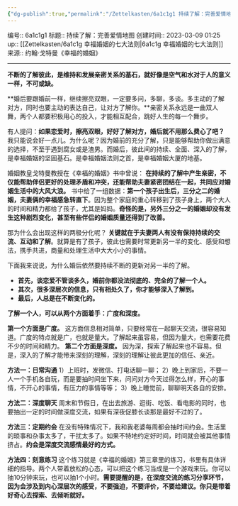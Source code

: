 ```yaml
---
{"dg-publish":true,"permalink":"/Zettelkasten/6a1c1g1 持续了解：完善爱情地图/","dgPassFrontmatter":true}
---
```


编号:: 6a1c1g1
标题:: 持续了解：完善爱情地图
创建时间:: 2023-03-09 01:25
up:: [[Zettelkasten/6a1c1g 幸福婚姻的七大法则\|6a1c1g 幸福婚姻的七大法则]]
来源:: 约翰·戈特曼《幸福的婚姻》

---
**不断的了解彼此，是维持和发展亲密关系的基石，就好像是空气和水对于人的意义一样，不可或缺。**

**婚后要跟婚前一样，继续擦亮双眼，一定要多问，多聊，多谈。多主动的了解对方，同时也要主动的表达自己，让对方了解你。**亲密关系永远是一曲双人舞，两个人都要积极用心的投入，才能相互配合，跳好人生的每一个舞步。

有人提问：**如果恋爱时，擦亮双眼，好好了解对方，婚后就不用那么费心了吧？**
我只能说会好一点儿。为什么呢？因为婚前的充分了解，只是能够帮助你做出满意的选择，不至于遇到腐女或是渣男。而婚后，彼此间的持续、全面、深入的了解，是幸福婚姻的坚固基石。是幸福婚姻法则之首，是幸福婚姻大厦的地基。

婚姻教皇戈特曼教授在《幸福的婚姻》书中曾说：
**在持续的了解中产生亲密，不仅能帮助伴侣更好的处理矛盾和冲突，还能帮助夫妻紧密团结在一起，共同应对婚姻生活中的大风大浪。**
书中给了一组数据：**第一个孩子出生后，三分之二的婚姻，夫妻俩的幸福感急转直下**。因为整个家庭的重心转移到了孩子身上，两个大人的时间和精力都给了孩子，尤其是妈妈。**奇怪的是，另外三分之一的婚姻却没有发生这种剧烈变化，甚至有些伴侣的婚姻质量还得到了改善。**

那为什么会出现这样的两极分化呢？
**关键就在于夫妻两人有没有保持持续的交流、互动和了解**。就算是有了孩子，彼此也需要时常更新另一半的变化、感受和想法，携手共进，商量和处理生活中大大小小的事情。

下面我来说说，为什么婚后依然要持续不断的更新对另一半的了解。
-  **首先，谈恋爱不管谈多久，婚前你都没法彻底的、完全的了解一个人。**
-  **其次，很多深层次的信息，只有相处久了，你才能够深入了解到。**
-  **最后，人总是在不断变化的。**

**了解一个人，可以从两个方面着手：广度和深度。**

**第一个方面是广度。**
这方面信息相对简单，只要经常在一起聊天交流，很容易知道。广度的特点就是广，也就是量大。了解起来虽容易，但因为量大，也需要花费不少的时间和精力。
**第二个方面是深度。**
因为深，探索了解起来也不容易。但是，深入的了解才能带来深刻的理解，深刻的理解让彼此更加的信任、亲近。

**方法一：日常沟通**
1）上班时，发微信、打电话聊一聊；
2）晚上到家后，不要一人一个手机各自玩，而是要抽时间坐下来，问问对方今天过得怎么样，开心的事情，不开心的事情，有压力的事情等等；
3）晚上睡觉前，聊聊明天各自的安排。

**方法二：深度聊天**
周末和节假日，在出去旅游、逛街、吃饭、看电影的同时，也要抽出一定的时间做深度交流，如果有深夜促膝长谈那是最好不过的了。

**方法三：定期约会**
在没有特殊情况下，我和我老婆每周都会抽时间约会。生活里的琐事和杂事太多了，干扰太多了。如果不特地约定好时间，时间就会被其他事情挤占。**约会是深度交流感情最好的方式。**

**方法四：刻意练习**
这个练习就是《幸福的婚姻》第三章里的练习，书里有具体详细的指导。两个人带着放松的心态，可以把这个练习当成是一个游戏来玩。你可以抽10分钟来玩，也可以抽1个小时。**需要提醒的是，在深度交流的练习分享环节，因为会涉及到内心深层次的感受，不要强迫，不要评价，不要给建议。你只是带着好奇心去探索、去倾听就好。**